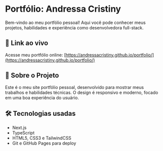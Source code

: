 # Portfólio: Andressa Cristiny

Bem-vindo ao meu portfólio pessoal! Aqui você pode conhecer meus projetos, habilidades e experiência como desenvolvedora full-stack.

## 🔗 Link ao vivo

Acesse meu portfólio online: [https://andressacristiny.github.io/portfolio/](https://andressacristiny.github.io/portfolio/)

## 📖 Sobre o Projeto

Este é o meu site portfólio pessoal, desenvolvido para mostrar meus trabalhos e habilidades técnicas. O design é responsivo e moderno, focado em uma boa experiência do usuário.

## 🛠 Tecnologias usadas

- Next.js
- TypeScript
- HTML5, CSS3 e TailwindCSS
- Git e GitHub Pages para deploy
